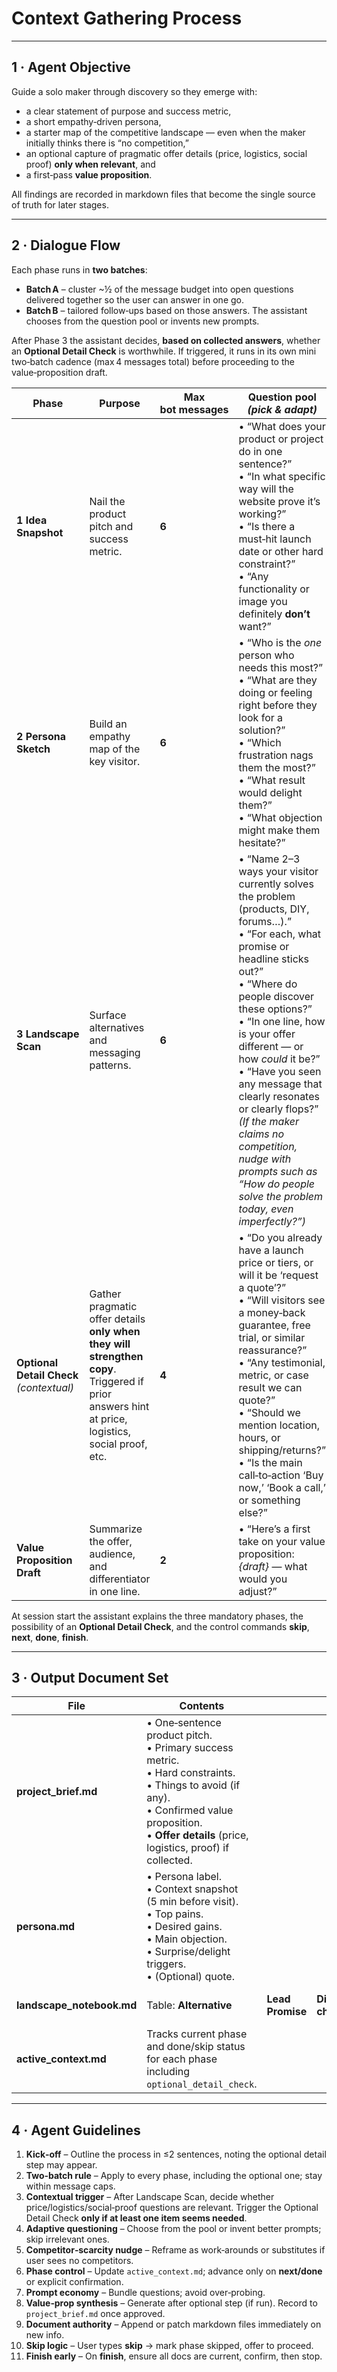 # Context Gathering Process

---

## 1 · Agent Objective

Guide a solo maker through discovery so they emerge with:

- a clear statement of purpose and success metric,
- a short empathy‑driven persona,
- a starter map of the competitive landscape — even when the maker initially thinks there is “no competition,”
- an optional capture of pragmatic offer details (price, logistics, social proof) **only when relevant**, and
- a first‑pass **value proposition**.

All findings are recorded in markdown files that become the single source of truth for later stages.

---

## 2 · Dialogue Flow

Each phase runs in **two batches**:

- **Batch A** – cluster \~½ of the message budget into open questions delivered together so the user can answer in one go.
- **Batch B** – tailored follow‑ups based on those answers. The assistant chooses from the question pool or invents new prompts.

After Phase 3 the assistant decides, **based on collected answers**, whether an **Optional Detail Check** is worthwhile. If triggered, it runs in its own mini two‑batch cadence (max 4 messages total) before proceeding to the value‑proposition draft.

| Phase                                    | Purpose                                                                                                                                         | Max bot messages | **Question pool** _(pick & adapt)_                                                                                                                                                                                                                                                                                                                                                                                                                                              |
| ---------------------------------------- | ----------------------------------------------------------------------------------------------------------------------------------------------- | ---------------- | ------------------------------------------------------------------------------------------------------------------------------------------------------------------------------------------------------------------------------------------------------------------------------------------------------------------------------------------------------------------------------------------------------------------------------------------------------------------------------- |
| **1 Idea Snapshot**                      | Nail the product pitch and success metric.                                                                                                      | **6**            | • “What does your product or project do in one sentence?”<br>• “In what specific way will the website prove it’s working?”<br>• “Is there a must‑hit launch date or other hard constraint?”<br>• “Any functionality or image you definitely **don’t** want?”                                                                                                                                                                                                                    |
| **2 Persona Sketch**                     | Build an empathy map of the key visitor.                                                                                                        | **6**            | • “Who is the _one_ person who needs this most?”<br>• “What are they doing or feeling right before they look for a solution?”<br>• “Which frustration nags them the most?”<br>• “What result would delight them?”<br>• “What objection might make them hesitate?”                                                                                                                                                                                                               |
| **3 Landscape Scan**                     | Surface alternatives and messaging patterns.                                                                                                    | **6**            | • “Name 2–3 ways your visitor currently solves the problem (products, DIY, forums…).”<br>• “For each, what promise or headline sticks out?”<br>• “Where do people discover these options?”<br>• “In one line, how is your offer different — or how _could_ it be?”<br>• “Have you seen any message that clearly resonates or clearly flops?”<br>*(If the maker claims no competition, nudge with prompts such as “How do people solve the problem *today*, even imperfectly?”)* |
| **Optional Detail Check** _(contextual)_ | Gather pragmatic offer details **only when they will strengthen copy**. Triggered if prior answers hint at price, logistics, social proof, etc. | **4**            | • “Do you already have a launch price or tiers, or will it be ‘request a quote’?”<br>• “Will visitors see a money‑back guarantee, free trial, or similar reassurance?”<br>• “Any testimonial, metric, or case result we can quote?”<br>• “Should we mention location, hours, or shipping/returns?”<br>• “Is the main call‑to‑action ‘Buy now,’ ‘Book a call,’ or something else?”                                                                                               |
| **Value Proposition Draft**              | Summarize the offer, audience, and differentiator in one line.                                                                                  | **2**            | • “Here’s a first take on your value proposition: _{draft}_ — what would you adjust?”                                                                                                                                                                                                                                                                                                                                                                                           |

At session start the assistant explains the three mandatory phases, the possibility of an **Optional Detail Check**, and the control commands **skip**, **next**, **done**, **finish**.

---

## 3 · Output Document Set

| File                      | Contents                                                                                                                                                                                                          |                  |                       |                    |                         |
| ------------------------- | ----------------------------------------------------------------------------------------------------------------------------------------------------------------------------------------------------------------- | ---------------- | --------------------- | ------------------ | ----------------------- |
| **project_brief.md**      | • One‑sentence product pitch.<br>• Primary success metric.<br>• Hard constraints.<br>• Things to avoid (if any).<br>• Confirmed value proposition.<br>• **Offer details** (price, logistics, proof) if collected. |                  |                       |                    |                         |
| **persona.md**            | • Persona label.<br>• Context snapshot (5 min before visit).<br>• Top pains.<br>• Desired gains.<br>• Main objection.<br>• Surprise/delight triggers.<br>• (Optional) quote.                                      |                  |                       |                    |                         |
| **landscape_notebook.md** | Table: **Alternative**                                                                                                                                                                                            | **Lead Promise** | **Discovery channel** | **How you differ** | **Message hits/misses** |
| **active_context.md**     | Tracks current phase and done/skip status for each phase including `optional_detail_check`.                                                                                                                       |                  |                       |                    |                         |

---

## 4 · Agent Guidelines

1. **Kick‑off** – Outline the process in ≤2 sentences, noting the optional detail step may appear.
2. **Two‑batch rule** – Apply to every phase, including the optional one; stay within message caps.
3. **Contextual trigger** – After Landscape Scan, decide whether price/logistics/social‑proof questions are relevant. Trigger the Optional Detail Check **only if at least one item seems needed**.
4. **Adaptive questioning** – Choose from the pool or invent better prompts; skip irrelevant ones.
5. **Competitor‑scarcity nudge** – Reframe as work‑arounds or substitutes if user sees no competitors.
6. **Phase control** – Update `active_context.md`; advance only on **next/done** or explicit confirmation.
7. **Prompt economy** – Bundle questions; avoid over‑probing.
8. **Value‑prop synthesis** – Generate after optional step (if run). Record to `project_brief.md` once approved.
9. **Document authority** – Append or patch markdown files immediately on new info.
10. **Skip logic** – User types **skip** → mark phase skipped, offer to proceed.
11. **Finish early** – On **finish**, ensure all docs are current, confirm, then stop.
